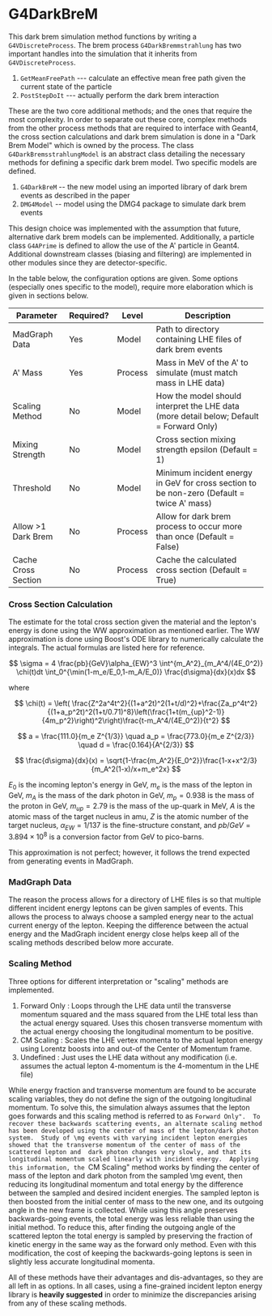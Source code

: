 # G4DarkBreM

This dark brem simulation method functions by writing a `G4VDiscreteProcess`.
The brem process `G4DarkBremmstrahlung` has two important handles into the simulation
that it inherits from `G4VDiscreteProcess`.

1. `GetMeanFreePath` --- calculate an effective mean free path given the current state of the particle
2. `PostStepDoIt` --- actually perform the dark brem interaction

These are the two core additional methods; and the ones that require the most complexity. 
In order to separate out these core, complex methods from the other process methods that are required to interface with Geant4, 
the cross section calculations and dark brem simulation is done in a "Dark Brem Model" which is owned by the process. 
The class `G4DarkBremsstrahlungModel` is an abstract class detailing the necessary methods for defining a specific dark brem model. 
Two specific models are defined.

1. `G4DarkBreM` -- the new model using an imported library of dark brem events as described in the paper
2. `DMG4Model` -- model using the DMG4 package to simulate dark brem events

This design choice was implemented with the assumption that future, alternative dark brem models can be implemented.
Additionally, a particle class `G4APrime` is defined to allow the use of the A' particle in Geant4.
Additional downstream classes (biasing and filtering) are implemented in other modules since they are detector-specific.

In the table below, the configuration options are given. Some options (especially ones specific to the model),
require more elaboration which is given in sections below.

Parameter           | Required? | Level   | Description
--------------------|-----------|---------|------------
MadGraph Data       | Yes       | Model   | Path to directory containing LHE files of dark brem events
A' Mass             | Yes       | Process | Mass in MeV of the A' to simulate (must match mass in LHE data)
Scaling Method      | No        | Model   | How the model should interpret the LHE data (more detail below; Default = Forward Only)
Mixing Strength     | No        | Model   | Cross section mixing strength epsilon (Default = 1)
Threshold           | No        | Model   | Minimum incident energy in GeV for cross section to be non-zero (Default = twice A' mass)
Allow >1 Dark Brem  | No        | Process | Allow for dark brem process to occur more than once (Default = False)
Cache Cross Section | No        | Process | Cache the calculated cross section (Default = True)

### Cross Section Calculation
The estimate for the total cross section given the material and the lepton's energy is done using the WW approximation as mentioned earlier. 
The WW approximation is done using Boost's ODE library to numerically calculate the integrals. The actual formulas are listed here for reference.

$$
\sigma = 4 \frac{pb}{GeV}\alpha_{EW}^3 \int^{m_A^2}_{m_A^4/(4E_0^2)} \chi(t)dt \int_0^{\min(1-m_e/E_0,1-m_A/E_0)} \frac{d\sigma}{dx}(x)dx
$$

where

$$
\chi(t) = \left( \frac{Z^2a^4t^2}{(1+a^2t)^2(1+t/d)^2}+\frac{Za_p^4t^2}{(1+a_p^2t)^2(1+t/0.71)^8}\left(\frac{1+t(m_{up}^2-1)}{4m_p^2}\right)^2\right)\frac{t-m_A^4/(4E_0^2)}{t^2}
$$

$$
a = \frac{111.0}{m_e Z^{1/3}}
\quad
a_p = \frac{773.0}{m_e Z^{2/3}}
\quad
d = \frac{0.164}{A^{2/3}}
$$

$$
\frac{d\sigma}{dx}(x) = \sqrt{1-\frac{m_A^2}{E_0^2}}\frac{1-x+x^2/3}{m_A^2(1-x)/x+m_e^2x}
$$

$E_0$ is the incoming lepton's energy in GeV, 
$m_e$ is the mass of the lepton in GeV, 
$m_A$ is the mass of the dark photon in GeV, 
$m_p = 0.938$ is the mass of the proton in GeV, 
$m_{up} = 2.79$ is the mass of the up-quark in MeV, 
$A$ is the atomic mass of the target nucleus in amu, 
$Z$ is the atomic number of the target nucleus, 
$\alpha_{EW} = 1/137$ is the fine-structure constant, 
and $pb/GeV = 3.894\times10^8$ is a conversion factor from GeV to pico-barns.

This approximation is not perfect; however, it follows the trend expected from generating events in MadGraph. 

### MadGraph Data
The reason the process allows for a directory of LHE files is so that multiple different incident energy leptons can be given samples of events. 
This allows the process to always choose a sampled energy near to the actual current energy of the lepton. 
Keeping the difference between the actual energy and the MadGraph incident energy close helps keep all of the scaling methods described below more accurate.

### Scaling Method
Three options for different interpretation or "scaling" methods are implemented.

1. Forward Only : Loops through the LHE data until the transverse momentum squared and the mass squared from the LHE total less than the actual energy squared. Uses this chosen transverse momentum with the actual energy choosing the longitudinal momentum to be positive.
2. CM Scaling : Scales the LHE vertex momenta to the actual lepton energy using Lorentz boosts into and out-of the Center of Momentum frame.
3. Undefined : Just uses the LHE data without any modification (i.e. assumes the actual lepton 4-momentum is the 4-momentum in the LHE file)

While energy fraction and transverse momentum are found to be accurate scaling variables, 
they do not define the sign of the outgoing longitudinal momentum. 
To solve this, the simulation always assumes that the lepton goes forwards and this scaling method is referred to as ``Forward Only". 
To recover these backwards scattering events, an alternate scaling method has been developed using the center of mass of the lepton/dark photon system. 
Study of \mg events with varying incident lepton energies showed that the transverse momentum of the center of mass of the scattered lepton and 
dark photon changes very slowly, and that its longitudinal momentum scaled linearly with incident energy. 
Applying this information, the ``CM Scaling" method works by finding the center of mass of the lepton and dark photon from the sampled \mg event, 
then reducing its longitudinal momentum and total energy by the difference between the sampled and desired incident energies. 
The sampled lepton is then boosted from the initial center of mass to the new one, and its outgoing angle in the new frame is collected. 
While using this angle preserves backwards-going events, the total energy was less reliable than using the initial method. 
To reduce this, after finding the outgoing angle of the scattered lepton the total energy is sampled by preserving the fraction of kinetic energy 
in the same way as the forward only method. Even with this modification, 
the cost of keeping the backwards-going leptons is seen in slightly less accurate longitudinal momenta.

All of these methods have their advantages and dis-advantages, so they are all left in as options. 
In all cases, using a fine-grained incident lepton energy library is **heavily suggested** in order to minimize the discrepancies arising from any of these scaling methods.
